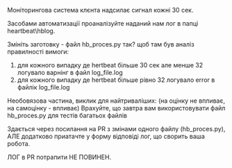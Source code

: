 Моніторингова система клєнта надсилає сигнал кожні 30 сек.

Засобами автоматизації проаналізуйте наданий нам лог в папці heartbeat\hblog.

Змініть заготовку - файл hb_proces.py так? щоб там був аналіз правилності вимоги:
1. для кожного випадку де hertbeat більше 30 сек але менше 32 логувало варнінг в файл log_file.log
2. для кожного випадку де hertbeat більше рівно 32 логувало error в файлік log_file.log

Необовязова частина, виклик для найтриваліших:
(на оцінку не впливає, на самоцінку - впливає)
Врахуйте, що завтра вам використовувати файл hb_proces.py для тестів багатьох файлів

Здається через посилання на PR з змінами одного файлу (hb_proces.py), АЛЕ додатково приатачте у форму відповіді лог, що сворить ваша робота.

ЛОГ в PR потрапити НЕ ПОВИНЕН.